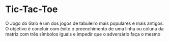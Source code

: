 # Tic-Tac-Toe
O Jogo do Galo é um dos jogos de tabuleiro mais populares e mais antigos. O objetivo é  concluir com êxito o preenchimento de uma linha ou coluna da matriz com três símbolos  iguais e impedir que o adversário faça o mesmo
